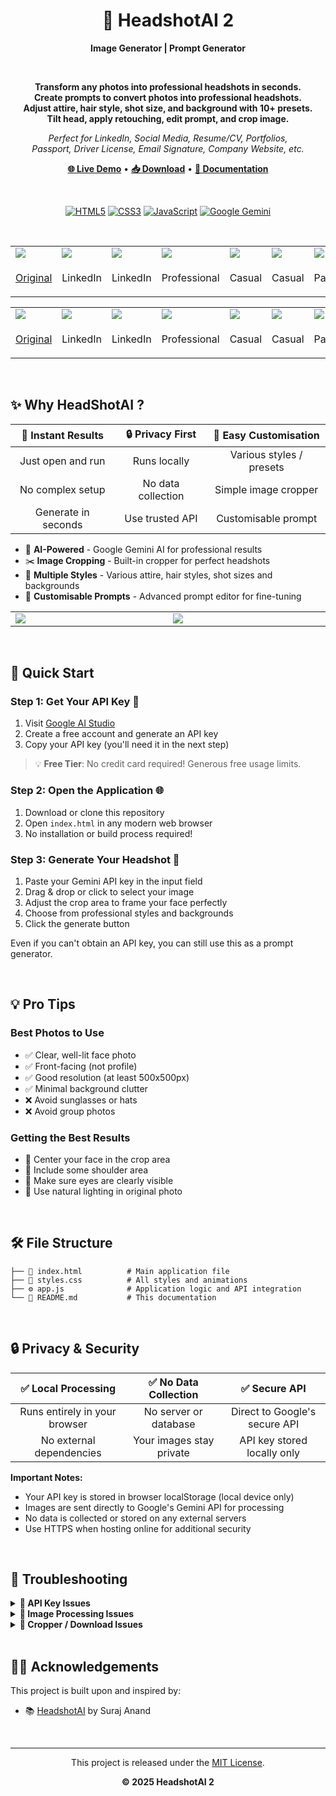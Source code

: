 <div align="center">

# 🎯 HeadshotAI 2
**Image Generator | Prompt Generator**

<br>

**Transform any photos into professional headshots in seconds.<br>
Create prompts to convert photos into professional headshots.<br>
Adjust attire, hair style, shot size, and background with 10+ presets.<br>Tilt head, apply retouching, edit prompt, and crop image.**

_Perfect for LinkedIn, Social Media, Resume/CV, Portfolios,<br>
Passport, Driver License, Email Signature, Company Website, etc._

**[🌐 Live Demo](https://denniemok.github.io/headshotai-2)** • **[📥 Download](https://github.com/denniemok/headshotai-2/archive/refs/heads/main.zip)** • **[📖 Documentation](#-quick-start)**

<br>

[![HTML5](https://img.shields.io/badge/HTML5-E34F26?style=flat&logo=html5&logoColor=white)](https://developer.mozilla.org/en-US/docs/Web/HTML)
[![CSS3](https://img.shields.io/badge/CSS3-1572B6?style=flat&logo=css3&logoColor=white)](https://developer.mozilla.org/en-US/docs/Web/CSS)
[![JavaScript](https://img.shields.io/badge/JavaScript-F7DF1E?style=flat&logo=javascript&logoColor=black)](https://developer.mozilla.org/en-US/docs/Web/JavaScript)
[![Google Gemini](https://img.shields.io/badge/Google%20Gemini-4285F4?style=flat&logo=google&logoColor=white)](https://ai.google.dev/)

<br>

<table>
<tr>
<td width=120px><img src="https://i.imgur.com/OqORmOp.png"></td>
<td width=120px><img src="https://i.imgur.com/RmdS2Ee.png"></td>
<td width=120px><img src="https://i.imgur.com/VN4PbTG.png"></td>
<td width=120px><img src="https://i.imgur.com/uXQF55t.png"></td>
<td width=120px><img src="https://i.imgur.com/H5ug1tz.png"></td>
<td width=120px><img src="https://i.imgur.com/Z7Iq8Bk.png"></td>
<td width=120px><img src="https://i.imgur.com/RlSxTh8.png"></td>
</tr>
<tr align=center>
<td>
  
[Original](https://www.whatmore.ai/ai-fashion-models/photos/asian-model-male/)

</td>
<td>LinkedIn</td>
<td>LinkedIn</td>
<td>Professional</td>
<td>Casual</td>
<td>Casual</td>
<td>Passport</td>
</tr>
</table>

<table>
<tr>
<td width=120px><img src="https://i.imgur.com/RBXBMPu.png"></td>
<td width=120px><img src="https://i.imgur.com/7mfyXZi.png"></td>
<td width=120px><img src="https://i.imgur.com/fAqHWYu.png"></td>
<td width=120px><img src="https://i.imgur.com/bQNU5Aw.png"></td>
<td width=120px><img src="https://i.imgur.com/8SYaECt.png"></td>
<td width=120px><img src="https://i.imgur.com/XxTEGpo.png"></td>
<td width=120px><img src="https://i.imgur.com/RkTxQaF.png"></td>
</tr>
<tr align=center>
<td>
  
[Original](https://www.whatmore.ai/ai-fashion-models/photos/asian-model-female/)    

</td>
<td>LinkedIn</td>
<td>LinkedIn</td>
<td>Professional</td>
<td>Casual</td>
<td>Casual</td>
<td>Passport</td>
</tr>
</table>

</div>

<br>

## ✨ Why HeadShotAI ?

| 🚀 **Instant Results** | 🔒 **Privacy First** | 🎨 **Easy Customisation** |
|:---:|:---:|:---:|
| Just open and run | Runs locally | Various styles / presets |
| No complex setup | No data collection | Simple image cropper |
| Generate in seconds	| Use trusted API | Customisable prompt |



- 🤖 **AI-Powered** - Google Gemini AI for professional results
- ✂️ **Image Cropping** - Built-in cropper for perfect headshots
- 🎨 **Multiple Styles** - Various attire, hair styles, shot sizes and backgrounds
- 🔧 **Customisable Prompts** - Advanced prompt editor for fine-tuning

<div align="center">

<table>
  <tr>
    <td width=400px><img src="https://i.imgur.com/J977lRs.png"></td>
    <td width=400px><img src="https://i.imgur.com/uGyPJDd.png"></td>
  </tr>
</table>

</div>

<br>

## 🚀 Quick Start

### Step 1: Get Your API Key 🔑
1. Visit [Google AI Studio](https://aistudio.google.com/apikey)
2. Create a free account and generate an API key
3. Copy your API key (you'll need it in the next step)

> 💡 **Free Tier**: No credit card required! Generous free usage limits.

### Step 2: Open the Application 🌐
1. Download or clone this repository
2. Open `index.html` in any modern web browser
3. No installation or build process required!

### Step 3: Generate Your Headshot 🎨
1. Paste your Gemini API key in the input field
2. Drag & drop or click to select your image
3. Adjust the crop area to frame your face perfectly
4. Choose from professional styles and backgrounds
5. Click the generate button

Even if you can't obtain an API key, you can still use this as a prompt generator.

<br>

## 💡 Pro Tips

### Best Photos to Use
- ✅ Clear, well-lit face photo
- ✅ Front-facing (not profile)
- ✅ Good resolution (at least 500x500px)
- ✅ Minimal background clutter
- ❌ Avoid sunglasses or hats
- ❌ Avoid group photos

### Getting the Best Results
- 🎯 Center your face in the crop area
- 🎯 Include some shoulder area
- 🎯 Make sure eyes are clearly visible
- 🎯 Use natural lighting in original photo

<br>

## 🛠️ File Structure

```
├── 📄 index.html          # Main application file
├── 🎨 styles.css          # All styles and animations
├── ⚙️ app.js              # Application logic and API integration
└── 📖 README.md           # This documentation
```

<br>

## 🔒 Privacy & Security

| ✅ **Local Processing** | ✅ **No Data Collection** | ✅ **Secure API** |
|:---:|:---:|:---:|
| Runs entirely in your browser | No server or database | Direct to Google's secure API |
| No external dependencies | Your images stay private | API key stored locally only |

**Important Notes:**
- Your API key is stored in browser localStorage (local device only)
- Images are sent directly to Google's Gemini API for processing
- No data is collected or stored on any external servers
- Use HTTPS when hosting online for additional security

<br>

## 🐛 Troubleshooting

<details>
<summary><strong>🔑 API Key Issues</strong></summary>
<br>

**Connection failed**
- ✅ Ensure your key is correct and active
- ✅ Wait a moment and try again (free tier has rate limits)
- ✅ Ensure you have access to Gemini API

</details>

<details>
<summary><strong>📸 Image Processing Issues</strong></summary>
<br>

**Failed to generate image**
- ✅ Verify your API key is valid
- ✅ Try a different photo or format
- ✅ Wait a moment and try again (rate limiting)

**Images taking too long**
- ✅ Generation takes 1-2 minutes (this is normal)
- ✅ Free tier might be slower during peak times
- ✅ Be patient - AI processing takes time

</details>

<details>
<summary><strong>💾 Cropper / Download Issues</strong></summary>
<br>
  
**Cropper not appearing**
- ✅ Enable JavaScript in your browser
- ✅ Try refreshing the page
- ✅ Use a modern browser (Chrome, Firefox, Safari, Edge)
- ✅ Check browser console (F12) for errors

**Download not working**
- ✅ Check browser download settings
- ✅ Disable popup blockers
- ✅ Ensure JSZip library loads properly

</details>

<br>

## 👨‍💻 Acknowledgements

This project is built upon and inspired by:

- 📚 [HeadshotAI](https://github.com/anandsuraj/ai-professional-headshot-generator) by Suraj Anand

<br>

<hr>

<div align="center">

This project is released under the [MIT License](LICENSE).

**© 2025 HeadshotAI 2**


</div>








